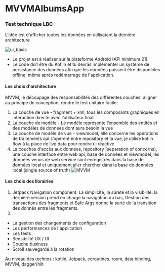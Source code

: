 # MVVMAlbumsApp
### Test technique LBC
L'idée est d'afficher toutes les données en utilisatant la dernière architecture

![ui_basic](https://user-images.githubusercontent.com/11477823/128469309-e830b3ff-956a-477e-ad20-b31460d0c567.png)

- Le projet est à réaliser sur la plateforme Android (API minimum 21) 
- Le code doit être du Kotlin et tu devras implémenter un système de persistance des données afin que les données puissent être disponibles offline, même après redémarrage de l'application. 

#### Les choix d'architecture 
MVVM,  le découpage des responsabilités des différentes couches, aligner au principe de conception, rendre le test unitaire facile: 
1. La couche de vue - fragment + xml, tous les composants graphiques en interaction directe avec l’utilisateur final
2. La couche de modèle - Le modèle représente l’ensemble des entités et des modèles de données dont aura besoin la vue
3. La couche de modèle de vue - viewmodel, elle concerne les opérations de traitements qui s’opèrent entre repository et la vue, je utilise kotlin flow à la place de live data pour rendre ui réactive
4. La couches d'accès aux données, repository (separation of concerns), une couche interface entre web api, base de données et viewmodel, les données venus de web service sont enregistrés dans la base de données local et uniquement aller chercher dans la base de données local (single source of truth) 
![MVVM](https://user-images.githubusercontent.com/11477823/128477287-73d4eb16-57e4-4fcd-938c-32d036d2ff4e.png)

#### Les choix des librairies

1. Jetpack Navigation component: La simplicité, la sûreté et la visibilité. la dernière version prend en charge la navigation du bas, Gestion des transactions des fragments et Safe Args donne la surté de la transition des donnés entre les fragments.
2. 

- La gestion des changements de configuration 
- Les performances de l'application 
- Les tests
- Sensibilité UX / UI
- Couche business
- Scroll sauvegardé à la rotation 

Au niveau des technos : kotlin, Jetpack, coroutines, room, data binding, MVVM, dagger/hilt
